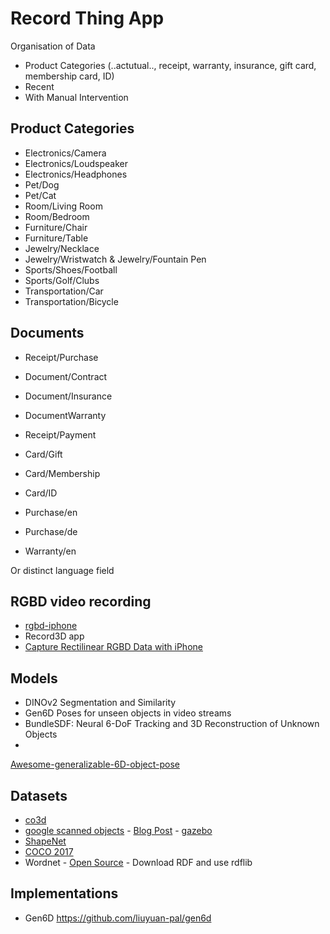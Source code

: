 # Record Thing App

Organisation of Data

* Product Categories (..actutual.., receipt, warranty, insurance, gift card, membership card, ID)
* Recent
* With Manual Intervention


## Product Categories

* Electronics/Camera
* Electronics/Loudspeaker
* Electronics/Headphones
* Pet/Dog
* Pet/Cat
* Room/Living Room
* Room/Bedroom
* Furniture/Chair
* Furniture/Table
* Jewelry/Necklace
* Jewelry/Wristwatch
& Jewelry/Fountain Pen
* Sports/Shoes/Football
* Sports/Golf/Clubs
* Transportation/Car
* Transportation/Bicycle

## Documents

* Receipt/Purchase
* Document/Contract
* Document/Insurance
* DocumentWarranty
* Receipt/Payment
* Card/Gift
* Card/Membership
* Card/ID

* Purchase/en
* Purchase/de
* Warranty/en

Or distinct language field

## RGBD video recording

- [rgbd-iphone](https://frost-lee.github.io/rgbd-iphone/)
- Record3D app
- [Capture Rectilinear RGBD Data with iPhone](https://frost-lee.github.io/rgbd-iphone/)


## Models

- DINOv2 Segmentation and Similarity
- Gen6D Poses for unseen objects in video streams
- BundleSDF: Neural 6-DoF Tracking and 3D Reconstruction of Unknown Objects
- 

[Awesome-generalizable-6D-object-pose](https://github.com/liuyuan-pal/Awesome-generalizable-6D-object-pose)


## Datasets

- [co3d](https://ai.facebook.com/datasets/CO3D-dataset/)
- [google scanned objects](https://arxiv.org/abs/2204.11918) - [Blog Post](https://research.google/blog/scanned-objects-by-google-research-a-dataset-of-3d-scanned-common-household-items/) - [gazebo](https://app.gazebosim.org/GoogleResearch/fuel/collections/Scanned%20Objects%20by%20Google%20Research)
- [ShapeNet](http://shapenet.org/)
- [COCO 2017](https://cocodataset.org/#download)
- Wordnet - [Open Source](https://github.com/globalwordnet/english-wordnet) - Download RDF and use rdflib

## Implementations

- Gen6D https://github.com/liuyuan-pal/gen6d